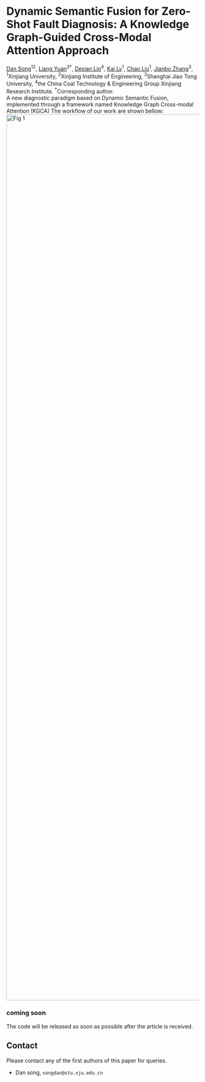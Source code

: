 # Dynamic Semantic Fusion for Zero-Shot Fault Diagnosis: A Knowledge Graph-Guided Cross-Modal Attention Approach
<div>
      <a href="" target="_blank">Dan Song</a><sup>1</sup><sup>2</sup>,
      <a href="" target="_blank">Liang Yuan</a><sup>3</sup><sup>*</sup>,
      <a href="" target="_blank">Dexian Lin</a><sup>4</sup>,
      <a href="" target="_blank">Kai Lv</a><sup>1</sup>,
      <a href="" target="_blank">Chao Liu</a><sup>1</sup>,
      <a href="" target="_blank">Jianbo Zhang</a><sup>3</sup>,
 </div>

 <div>
  <sup>1</sup>Xinjiang University,  <sup>2</sup>Xinjiang Institute of Engineering, <sup>3</sup>Shanghai Jiao Tong University, <sup>4</sup>the China Coal Technology & Engineering Group Xinjiang Research Institute.  <sup>*</sup>Corresponding author.
 </div> 
A new diagnostic paradigm based on Dynamic Semantic Fusion, implemented through a framework named Knowledge Graph Cross-modal Attention (KGCA)
The workflow of our work are shown bellow:
<img width="4445" height="2308" alt="Fig 1" src="https://github.com/user-attachments/assets/a6a5748d-d592-419b-ae6f-65e109f8bd2c" />

### coming soon 
The code will be released as soon as possible after the article is received.

## Contact

Please contact any of the first authors of this paper for queries.

- Dan song, `songdan@stu.xju.edu.cn`

